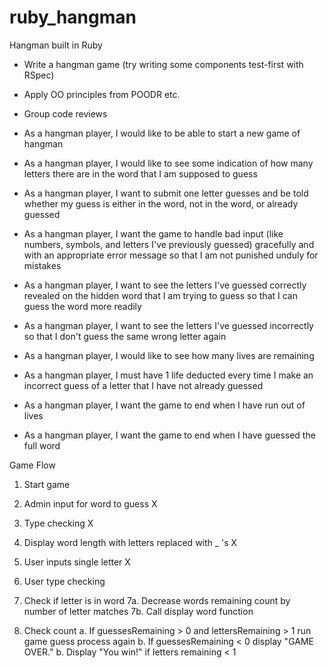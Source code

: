 # ruby_hangman
Hangman built in Ruby


- Write a hangman game (try writing some components test-first with RSpec)
- Apply OO principles from POODR etc.
- Group code reviews

- As a hangman player, I would like to be able to start a new game of hangman
- As a hangman player, I would like to see some indication of how many letters there are in the word that I am supposed to guess
- As a hangman player, I want to submit one letter guesses and be told whether my guess is either in the word, not in the word, or already guessed
- As a hangman player, I want the game to handle bad input (like numbers, symbols, and letters I've previously guessed) gracefully and with an appropriate error message so that I am not punished unduly for mistakes
- As a hangman player, I want to see the letters I've guessed correctly revealed on the hidden word that I am trying to guess so that I can guess the word more readily
- As a hangman player, I want to see the letters I've guessed incorrectly so that I don't guess the same wrong letter again
- As a hangman player, I would like to see how many lives are remaining
- As a hangman player, I must have 1 life deducted every time I make an incorrect guess of a letter that I have not already guessed
- As a hangman player, I want the game to end when I have run out of lives
- As a hangman player, I want the game to end when I have guessed the full word

Game Flow
1. Start game
2. Admin input for word to guess X
3. Type checking X

4. Display word length with letters replaced with _ 's X
5. User inputs single letter X
6. User type checking
7. Check if letter is in word
7a. Decrease words remaining count by number of letter matches
7b. Call display word function
8. Check count
a. If guessesRemaining > 0 and lettersRemaining > 1 run game guess process again
b. If guessesRemaining < 0 display "GAME OVER."
b. Display "You win!" if letters remaining < 1

